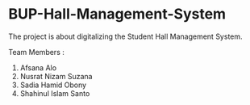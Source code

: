 # BUP-Hall-Management-System
The project is about digitalizing the Student Hall Management System.

Team Members :
  1. Afsana Alo
  2. Nusrat Nizam Suzana 
  3. Sadia Hamid Obony
  4. Shahinul Islam Santo
